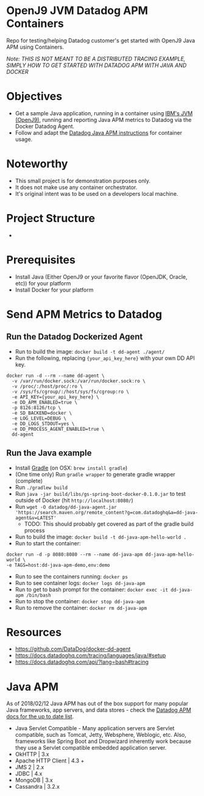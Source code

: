 # OpenJ9 JVM Datadog APM Containers
Repo for testing/helping Datadog customer's get started with OpenJ9 Java APM using Containers.

_*Note: THIS IS NOT MEANT TO BE A DISTRIBUTED TRACING EXAMPLE, SIMPLY HOW TO GET STARTED WITH DATADOG APM WITH JAVA AND DOCKER*_

# Objectives
- Get a sample Java application, running in a container using [IBM's JVM (OpenJ9)](https://en.wikipedia.org/wiki/OpenJ9), running and reporting Java APM metrics to Datadog via the Docker Datadog Agent.
- Follow and adapt the [Datadog Java APM instructions](https://docs.datadoghq.com/tracing/languages/java/)
for container usage.

# Noteworthy
- This small project is for demonstration purposes only.
- It does not make use any container orchestrator.
- It's original intent was to be used on a developers local machine.

# Project Structure
-

# Prerequisites
- Install Java (Either OpenJ9 or your favorite flavor (OpenJDK, Oracle, etc)) for your platform
- Install Docker for your platform

# Send APM Metrics to Datadog
## Run the Datadog Dockerized Agent
- Run to build the image: `docker build -t dd-agent ./agent/`
- Run the following, replacing `{your_api_key_here}` with your own DD API key.
```
docker run -d --rm --name dd-agent \
  -v /var/run/docker.sock:/var/run/docker.sock:ro \
  -v /proc/:/host/proc/:ro \
  -v /sys/fs/cgroup/:/host/sys/fs/cgroup:ro \
  -e API_KEY={your_api_key_here} \
  -e DD_APM_ENABLED=true \
  -p 8126:8126/tcp \
  -e SD_BACKEND=docker \
  -e LOG_LEVEL=DEBUG \
  -e DD_LOGS_STDOUT=yes \
  -e DD_PROCESS_AGENT_ENABLED=true \
  dd-agent
```

## Run the Java example
- Install [Gradle](https://gradle.org/) (on OSX: `brew install gradle`)
- (One time only) Run `gradle wrapper` to generate gradle wrapper (complete)
- Run `./gradlew build`
- Run `java -jar build/libs/gs-spring-boot-docker-0.1.0.jar` to test outside of Docker (hit `http://localhost:8080/`)
- Run `wget -O datadog/dd-java-agent.jar 'https://search.maven.org/remote_content?g=com.datadoghq&a=dd-java-agent&v=LATEST'`
  - TODO: This should probably get covered as part of the gradle build process
- Run to build the image: `docker build -t dd-java-apm-hello-world .`
- Run to start the container:
```
docker run -d -p 8080:8080 --rm --name dd-java-apm dd-java-apm-hello-world \
-e TAGS=host:dd-java-apm-demo,env:demo
```
- Run to see the containers running: `docker ps`
- Run to see container logs: `docker logs dd-java-apm`
- Run to get to bash prompt for the container: `docker exec -it dd-java-apm /bin/bash`
- Run to stop the container: `docker stop dd-java-apm`
- Run to remove the container: `docker rm dd-java-apm`

# Resources
- https://github.com/DataDog/docker-dd-agent
- https://docs.datadoghq.com/tracing/languages/java/#setup
- https://docs.datadoghq.com/api/?lang=bash#tracing

# Java APM
As of 2018/02/12 Java APM has out of the box support for many popular Java frameworks, app servers, and data stores - check the [Datadog APM docs for the up to date list](https://docs.datadoghq.com/tracing/languages/java/#integrations).
- Java Servlet Compatible - Many application servers are Servlet compatible, such as Tomcat, Jetty, Websphere, Weblogic, etc. Also, frameworks like Spring Boot and Dropwizard inherently work because they use a Servlet compatible embedded application server.
- OkHTTP | 3.x
- Apache HTTP Client | 4.3 +
- JMS 2 | 2.x
- JDBC | 4.x
- MongoDB | 3.x
- Cassandra | 3.2.x
